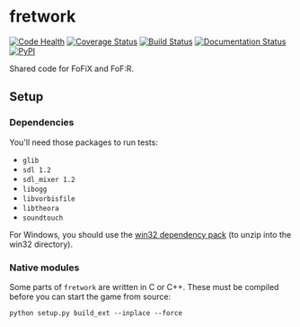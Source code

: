 # fretwork

[![Code Health](https://landscape.io/github/fofix/fretwork/master/landscape.svg?style=flat)](https://landscape.io/github/fofix/fretwork/master)
[![Coverage Status](https://coveralls.io/repos/github/fofix/fretwork/badge.svg?branch=master)](https://coveralls.io/github/fofix/fretwork?branch=master)
[![Build Status](https://travis-ci.org/fofix/fretwork.svg?branch=master)](https://travis-ci.org/fofix/fretwork)
[![Documentation Status](https://readthedocs.org/projects/fretwork/badge/?version=latest)](http://fretwork.readthedocs.io/en/latest/?badge=latest)
[![PyPI](https://img.shields.io/pypi/v/fretwork.svg)](https://pypi.org/project/fretwork/)


Shared code for FoFiX and FoF:R.


## Setup

### Dependencies

You'll need those packages to run tests:
* `glib`
* `sdl 1.2`
* `sdl_mixer 1.2`
* `libogg`
* `libvorbisfile`
* `libtheora`
* `soundtouch`

For Windows, you should use the [win32 dependency pack](http://fofix.net/downloads/fofix-win32-deppack-20130304-updated.zip) (to unzip into the win32 directory).


### Native modules

Some parts of `fretwork` are written in C or C++. These must be compiled
before you can start the game from source:

    python setup.py build_ext --inplace --force
